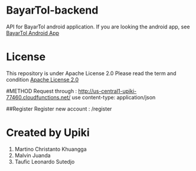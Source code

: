 # BayarTol-backend
API for BayarTol android application. If you are looking the android app, see [BayarTol Android App]

# License
This repository is under Apache License 2.0
Please read the term and condition [Apache License 2.0]

#METHOD
Request through : http://us-central1-upiki-77460.cloudfunctions.net/
use content-type: application/json

##Register
Register new account : /register

# Created by Upiki
1. Martino Christanto Khuangga
2. Malvin Juanda
3. Taufic Leonardo Sutedjo

[Apache License 2.0]: https://choosealicense.com/licenses/apache-2.0/
[BayarTol Android App]: https://github.com/martinock/BayarTol-android
